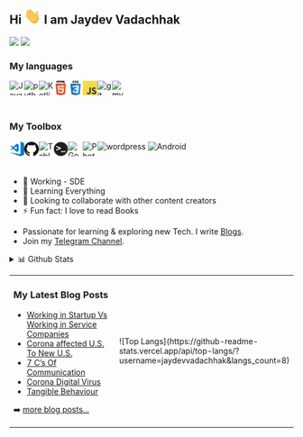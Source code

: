## Hi <img src="https://raw.githubusercontent.com/ABSphreak/ABSphreak/master/gifs/Hi.gif" width="30px"> I am Jaydev Vadachhak
[<img height="30" src="https://img.shields.io/badge/twitter-%231DA1F2.svg?&style=for-the-badge&logo=twitter&logoColor=white" />][twitter]
[<img height="30" src="https://img.shields.io/badge/linkedin-blue.svg?&style=for-the-badge&logo=linkedin&logoColor=white" />][LinkedIn]

### My languages

<p>
<img align="left" alt="Java" src="https://img.icons8.com/color/48/000000/java-coffee-cup-logo.png" width="26" height="26"/>
<img align="left" alt="python" src="https://cdn3.iconfinder.com/data/icons/logos-and-brands-adobe/512/267_Python-512.png" width="26" height="26"/>
<img align="left" alt="Kotlin" width="26" height="26" src="https://img.icons8.com/color/48/000000/kotlin.png"/>
<img align="left" alt="HTML5" width="26px" src="https://raw.githubusercontent.com/github/explore/80688e429a7d4ef2fca1e82350fe8e3517d3494d/topics/html/html.png" />
<img align="left" alt="CSS3" width="26px" src="https://raw.githubusercontent.com/github/explore/80688e429a7d4ef2fca1e82350fe8e3517d3494d/topics/css/css.png" />
<img align="left" alt="JavaScript" width="26px" src="https://raw.githubusercontent.com/github/explore/80688e429a7d4ef2fca1e82350fe8e3517d3494d/topics/javascript/javascript.png" />
<img align="left" src="https://www.vectorlogo.zone/logos/git-scm/git-scm-icon.svg" alt="git" width="26" height="26"/> 
<img align="left" src="https://i.pinimg.com/originals/50/f1/58/50f1582a95bdac10f1c3fa295c8b947b.png" alt="mysql" width="26" height="26"/>
<!-- <img src="https://cdn3.iconfinder.com/data/icons/logos-and-brands-adobe/512/97_Docker-512.png" alt="Docker" width="40" height="40"/>  -->
<!-- <img src="https://upload.wikimedia.org/wikipedia/commons/2/29/Postgresql_elephant.svg" alt="PostGreSQL" width="40" height="40"/> -->
<!-- <img src="https://upload.wikimedia.org/wikipedia/commons/thumb/6/61/HTML5_logo_and_wordmark.svg/512px-HTML5_logo_and_wordmark.svg.png" alt="html5" height="40"/>  -->
<!-- <img src="https://upload.wikimedia.org/wikipedia/commons/thumb/d/d5/CSS3_logo_and_wordmark.svg/1200px-CSS3_logo_and_wordmark.svg.png" alt="css3" height="40"/>  -->
<!-- <img src="https://i.pinimg.com/originals/99/f8/87/99f887833c475448723d3c9ac16c179b.png" alt="C++" width="40" height="40"/>  -->
<!-- <img align="left" alt="MySQL" width="26px" src="https://raw.githubusercontent.com/github/explore/80688e429a7d4ef2fca1e82350fe8e3517d3494d/topics/mysql/mysql.png" /> -->
<!-- <img align="left" alt="Git" width="26px" src="https://raw.githubusercontent.com/github/explore/80688e429a7d4ef2fca1e82350fe8e3517d3494d/topics/git/git.png" /> -->
<br>
</p>
<br>

### My Toolbox

<p>
<img align="left" alt="Visual Studio Code" width="26px" src="https://raw.githubusercontent.com/github/explore/80688e429a7d4ef2fca1e82350fe8e3517d3494d/topics/visual-studio-code/visual-studio-code.png" />
<img align="left" alt="GitHub" width="26px" src="https://raw.githubusercontent.com/github/explore/78df643247d429f6cc873026c0622819ad797942/topics/github/github.png" />
<img align="left" alt="Tableau" width="26px" height="26" src="https://img.icons8.com/color/64/4a90e2/tableau-software.png"/>
<img align="left" alt="Terminal" width="26px" src="https://raw.githubusercontent.com/github/explore/80688e429a7d4ef2fca1e82350fe8e3517d3494d/topics/terminal/terminal.png" />
<img alt="wordpress" src="https://img.icons8.com/color/96/000000/wordpress.png" width="26" height="26"/>
<img align="left" alt="Google Analytics" src="https://img.icons8.com/color/48/000000/google-analytics.png" width="26" height="26" />
<img align="left" alt="Photoshop" src="https://img.icons8.com/color/48/000000/adobe-photoshop.png" width="26" height="26" />
<img alt="Android" width="26" height="26" src="https://img.icons8.com/color/48/000000/android-os.png"/>
<!-- <img alt="Anaconda" width="26" height="26" src="https://img.icons8.com/dusk/64/000000/anaconda.png" />  -->
<br>
</p>
</br>

- 🔭 Working - SDE
- 🌱 Learning Everything
- 👯 Looking to collaborate with other content creators
- ⚡ Fun fact: I love to read Books
* Passionate for learning & exploring new Tech. I write [Blogs](https://medium.com/@jaydevvadachhak).
* Join my [Telegram Channel](https://t.me/JAS_NYT).

<table><tr><td valign="top" width="50%">

### My Latest Blog Posts
- [Working in Startup Vs Working in Service Companies](https://medium.com/@jaydevvadachhak/working-in-startup-vs-working-in-service-companies-6d4e37f8e75)
- [Corona affected U.S. To New U.S.](https://medium.com/@jaydevvadachhak/corona-affected-u-s-to-new-u-s-8159d5908b)
- [7 C’s Of Communication](https://medium.com/@jaydevvadachhak/7-cs-of-communication-4c0da7edd482)
- [Corona Digital Virus](https://medium.com/@jaydevvadachhak/corona-digital-virus-3e34e1dfb6b8)
- [Tangible Behaviour](https://medium.com/@jaydevvadachhak/tangible-behaviour-588730689713)

➡️ [more blog posts...](https://medium.com/@jaydevvadachhak)
</td>
<td>
![Top Langs](https://github-readme-stats.vercel.app/api/top-langs/?username=jaydevvadachhak&langs_count=8)
</td>

<details>
<summary>📊 Github Stats</summary>
 <p align="center"> <img src="https://github-readme-stats.vercel.app/api?username=jaydevvadachhak&show_icons=true&theme=gotham" alt="Jaydev Vadachhak | Stats" />
</details>


[twitter]: https://twitter.com/Jaydevvadachhak
[gmail]: https://gmail.com
[linkedin]: https://www.linkedin.com/in/jaydev-vadachhak-66220617a/
[Medium]: https://medium.com/@jaydevvadachhak
[Facebook]: https://www.facebook.com/jaydev.vadachhak/

